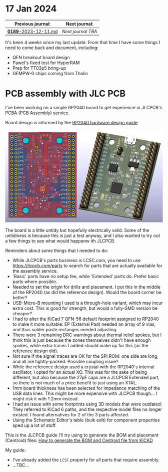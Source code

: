 # 17 Jan 2024

| Previous journal: | Next journal: |
|-|-|
| [**0189**-2023-12-11.md](./0189-2023-12-11.md) | *Next journal TBA* |

It's been 4 weeks since my last update. From that time I have some things I need to come back and document, including:
*   QFN breakout board design
*   Pawel's fixed test for HyperRAM
*   Prep for TT03p5 bring-up
*   GFMPW-0 chips coming from Tholin

# PCB assembly with JLC PCB

I've been working on a simple RP2040 board to get experience in JLCPCB's PCBA (PCB Assembly) service.

Board design is informed by the [RP2040 hardware design guide](https://datasheets.raspberrypi.com/rp2040/hardware-design-with-rp2040.pdf).

![RP2040 assembled PCB design/render](./i/0190-rp2040-pcb.jpg)

The board is a little untidy but hopefully electrically valid. Some of the untidiness is because this is just a test anyway, and I also wanted to try out a few things to see what would happenw ith JLCPCB.

Reminders about some things that I needed to do:
*   While JLCPCB's parts business is LCSC.com, you need to use https://jlcpcb.com/parts to search for parts that are actually available for the assembly service.
*   'Basic' parts have no setup fee, while 'Extended' parts do. Prefer basic parts where possible.
*   Needed to set the origin for drills and placement. I put this in the middle of the RP2040 (as did the reference design). Would the board corner be better?
*   USB-Micro-B mounting I used is a through-hole variant, which may incur extra cost. This is good for strength, but would a fully-SMD version be cheaper?
*   I had to alter the KiCad 7 QFN-56 default footprint assigned to RP2040 to make it more suitable: EP (External Pad) needed an array of 9 vias, and thus solder paste rectanges needed adjusting.
*   There were 3 remaining DRC warnings about thermal relief spokes, but I think this is just because the zones themselves didn't have enough spokes, while extra traces I added should make up for this (as the reference design did).
*   Not sure if the signal traces are OK for the SPI ROM: one side are long, and all are tightly-packed. Possible coupling issue?
*   While the reference design used a crystal with the RP2040's internal oscillator, I opted for an actual XO. This was for the sake of being different, but also because the 27pF caps are a JLCPCB Extended part, so there is not much of a price benefit to just using an XTAL.
*   1mm board thickness has been selected for impedance matching of the USB data lines. This might be more expensive with JLCPCB though... I might risk it with 1.2mm instead.
*   I had an issue with some footprints using 3D models that were outdated: They referred to KiCad 6 paths, and the respective model files no longer existed. I found alternatives for 2 of the 3 parts affected.
*   Using the Schematic Editor's table (bulk edit) for component properties sped up a lot of stuff.

This is the JLCPCB guide I'll try using to generate the BOM and placement (Centroid) files: [How to generate the BOM and Centroid file from KiCAD](https://jlcpcb.com/help/article/81-How-to-generate-the-BOM-and-Centroid-file-from-KiCAD)

My guide:
*   I've already added the `LCSC` property for all parts that require assembly.
*   ...TBC...
